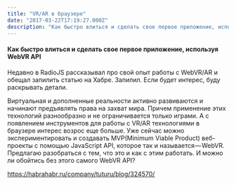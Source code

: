 ```yaml
---
title: "VR/AR в браузере"
date: "2017-03-22T17:19:27.000Z"
description: "Как быстро влиться и сделать свое первое приложение, используя WebVR API Недавно в RadioJS рассказывал про свой опыт работы с We"
---
```


<h4>Как быстро влиться и сделать свое первое приложение, используя WebVR API</h4>
<p>Недавно в RadioJS рассказывал про свой опыт работы с WebVR/AR и обещал запилить статью на Хабре. Запилил. Если будет интерес, буду раскрывать детали.</p>
<p>Виртуальная и дополненные реальности активно развиваются и начинают предъявлять права на захват мира. Причем применение этих технологий разнообразно и не ограничивается только играми. А с появлением инструментов для работы с VR/AR технологиями в браузере интерес возрос еще больше. Уже сейчас можно экспериментировать и создавать MVP(Minimum Viable Product) веб-проекты с помощью JavaScript API, которое так и называется — WebVR. Предлагаю разобраться с тем, что это и как с этим работать. И можно ли обойтись без этого самого WebVR API?</p>
<p><a href="https://habrahabr.ru/company/tuturu/blog/324570/">https://habrahabr.ru/company/tuturu/blog/324570/</a></p>


